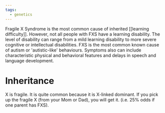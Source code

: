 ```yaml
---
tags:
  - genetics
---
```

Fragile X Syndrome is the most common cause of inherited [[learning difficulty]]. However, not all people with FXS have a learning disability. The level of disability can range from a mild learning disability to more severe cognitive or intellectual disabilities. FXS is the most common known cause of autism or 'autistic-like' behaviours. Symptoms also can include characteristic physical and behavioral features and delays in speech and language development.

# Inheritance
X is fragile. It is quite common because it is X-linked dominant. 
If you pick up the fragile X (from your Mom or Dad), you will get it. (i.e. 25% odds if one parent has FXS). 